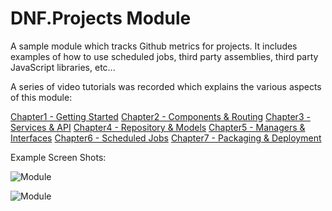 # DNF.Projects Module

A sample module which tracks Github metrics for projects. It includes examples of how to use scheduled jobs, third party assemblies, third party JavaScript libraries, etc...

A series of video tutorials was recorded which explains the various aspects of this module:

[Chapter1 - Getting Started](https://1drv.ms/v/s!As9HhCjdL7lfhnMBe6X-Jxj5k9bp?e=0OWma4)
[Chapter2 - Components & Routing](https://1drv.ms/v/s!As9HhCjdL7lfhnT4K2rFAXObUlvs?e=kMOMIL)
[Chapter3 - Services & API](https://1drv.ms/v/s!As9HhCjdL7lfhnVlrzjlieRoSuNr?e=HwXz0j)
[Chapter4 - Repository & Models](https://1drv.ms/v/s!As9HhCjdL7lfhnapW8NQvjkQ3oPa?e=oY4qqf)
[Chapter5 - Managers & Interfaces](https://1drv.ms/v/s!As9HhCjdL7lfhneIbYHu5dXTXGK4?e=S9MeDF)
[Chapter6 - Scheduled Jobs](https://1drv.ms/v/s!As9HhCjdL7lfhnjzP4jl5zZSIE1g?e=WVbTIQ)
[Chapter7 - Packaging & Deployment](https://1drv.ms/v/s!As9HhCjdL7lfhnnE00UFdPqw_qlB?e=pHPW61)

Example Screen Shots:

![Module](https://github.com/oqtane/dnf.projects/blob/master/Screenshot1.png?raw=true "Bar Chart")

![Module](https://github.com/oqtane/dnf.projects/blob/master/Screenshot2.png?raw=true "Line Chart")
